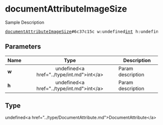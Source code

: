 # documentAttributeImageSize

Sample Description

<pre>
<a href="../constructor/documentAttributeImageSize.md">documentAttributeImageSize</a>#6c37c15c w:undefined<a href="../type/int.md">int</a> h:undefined<a href="../type/int.md">int</a> = undefined<a href="../type/DocumentAttribute.md">DocumentAttribute</a>;
</pre>

## Parameters

| Name | Type | Description |
|------|:----:|-------------|
| **w** | undefined&lt;a href=&#34;../type/int.md&#34;&gt;int&lt;/a&gt; | Param description |
| **h** | undefined&lt;a href=&#34;../type/int.md&#34;&gt;int&lt;/a&gt; | Param description |

## Type

undefined&lt;a href=&#34;../type/DocumentAttribute.md&#34;&gt;DocumentAttribute&lt;/a&gt;
